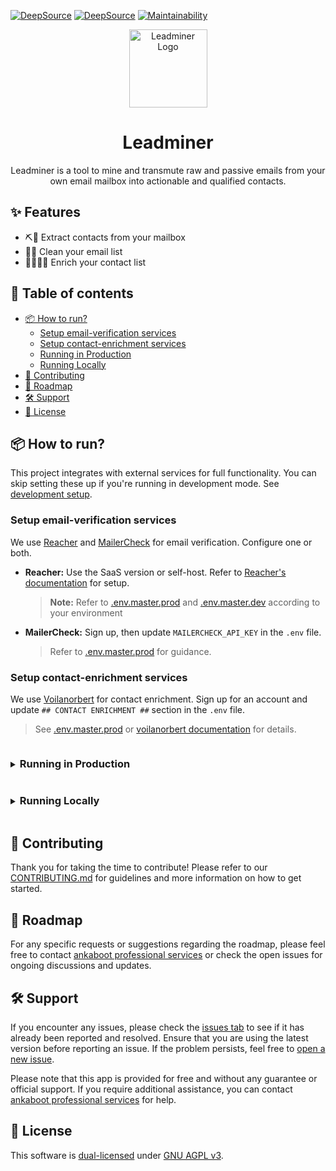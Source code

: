 [![DeepSource](https://app.deepsource.com/gh/ankaboot-source/leadminer.svg/?label=code+coverage&show_trend=true&token=M4B7pZCjFk2wl_EJpgQ9f-le)](https://app.deepsource.com/gh/ankaboot-source/leadminer/) [![DeepSource](https://deepsource.io/gh/ankaboot-source/leadminer.svg/?label=active+issues&show_trend=true&token=M4B7pZCjFk2wl_EJpgQ9f-le)](https://deepsource.io/gh/ankaboot-source/leadminer/?ref=repository-badge) </a>[![Maintainability](https://api.codeclimate.com/v1/badges/42e68c56bc3ce2b1f59b/maintainability)](https://codeclimate.com/repos/63f7174b3d043100a803ee03/maintainability)

<div>
  <div align="center">
    <img width="125" height="125" src="https://app-qa.leadminer.io/icons/pickaxe.svg" alt="Leadminer Logo">
  </div>
  <h1 align="center">Leadminer</h1>
  <div align="center">
    <p>
    Leadminer is a tool to mine and transmute raw and passive emails from your own email mailbox into actionable and qualified contacts.
    </p>

  </div>
</div>

## ✨ Features

- ⛏️📧 Extract contacts from your mailbox
- 🧹💌 Clean your email list
- 🧑🏾‍🔬💎 Enrich your contact list

## 📑 Table of contents

- [📦 How to run?](#-how-to-run)
  - [Setup email-verification services](#setup-email-verification-services)
  - [Setup contact-enrichment services](#setup-contact-enrichment-services)
  - [Running in Production](#running-in-production)
  - [Running Locally](#running-locally)
- [🤝 Contributing](#-contributing)
- [🎯 Roadmap](#-roadmap)
- [🛠️ Support](#️-support)
- [📜 License](#-license)

## 📦 How to run?

This project integrates with external services for full functionality. You can skip setting these up if you're running in development mode. See [development setup](#running-locally).

### Setup email-verification services

We use [Reacher](https://reacher.email/) and [MailerCheck](https://mailercheck.com) for email verification. Configure one or both.

- **Reacher:** Use the SaaS version or self-host. Refer to [Reacher's documentation](https://help.reacher.email/) for setup.

  > **Note:** Refer to [.env.master.prod](./.env.master.prod) and [.env.master.dev](./.env.master.dev) according to your environment

- **MailerCheck:** Sign up, then update `MAILERCHECK_API_KEY` in the `.env` file.

  > Refer to [.env.master.prod](./.env.master.prod) for guidance.

### Setup contact-enrichment services

We use [Voilanorbert](https://www.voilanorbert.com/) for contact enrichment. Sign up for an account and update `## CONTACT ENRICHMENT ##` section in the `.env` file.

> See [.env.master.prod](./.env.master.prod) or [voilanorbert documentation](https://api.voilanorbert.com/2018-01-08/) for details.

<details>
<summary><h3 style="display:inline-block" id="running-in-production">Running in Production</h3></summary>

1. **Setup Supabase Instance:**

   - Create an account [here](https://supabase.com/dashboard/sign-up) and create a project.
   - Obtain the following values from your dashboard:

     - **Project URL**: Found under Settings -> API in the "Project URL" section.
     - **Project API key**: Found under Settings -> API in the "Project API keys" section. Use the `service_role` secret.
     - **Project Anon key**: Found under Settings -> API in the "Project API keys" section. Use the `anon` `public` key.
     - **Postgres Connection string**: Found under Settings -> Database in the "Connection string" section. Select the URI option.

   - Configuring authentication with OAuth:

     > **Note:** Currently, Leadminer only supports Google and Azure as third-party OAuth providers. Use "google" for the "PROVIDER_NAME" if integrating Google OAuth and "azure" if integrating Azure.

     - Enable third-party providers in your Supabase dashboard. Refer to the [documentation](https://supabase.com/docs/guides/auth#configure-third-party-providers) for instructions.

     - Under the "Social Auth" section, select the provider you want to configure and follow the provided [instructions](https://supabase.com/docs/guides/auth#providers).
     - After creating an OAuth app, go to your app dashboard and add the following URI under the "REDIRECT URI's" section: `http://localhost:8081/api/imap/mine/sources/PROVIDER_NAME/callback`.

   - **Install supabase-cli:**

     ```shell
     cd leadminer && npm i
     ```

   - **Deploy migrations and [edge-functions]():**

     ```shell
     # Refer to https://supabase.com/docs/reference/cli/supabase-login
     supabase login
     # Refer to https://supabase.com/docs/reference/cli/supabase-link
     supabase link --project-ref <supabase_project_id>
     # Refer to https://supabase.com/docs/reference/cli/supabase-db-push
     supabase db push
     # Refer to https://supabase.com/docs/guides/functions/deploy
     supabase functions deploy
     ```

2. **Setup Environment Variables:**

   You'll be configuring your environment variables from scratch, along with setting up all required services:

   1. Copy the production environment files [`.env.master.prod`](./.env.master.prod) [./supabase/functions/env.prod](./supabase/functions/.env.prod):

      ```shell
      cp .env.master.prod .env
      cp ./supabase/functions/.env.prod ./supabase/functions/.env
      ```

   2. Deploy your [Supabase secrets](https://supabase.com/docs/guides/functions/secrets):

      ```shell
      supabase secrets set --env-file ./supabase/functions/.env
      ```

3. **Start docker-compose then navigate to `localhost:8080`:**

   ```shell
   docker-compose up --build --force-recreate
   ```

</details>

<details>
<summary><h3 style="display:inline-block" id="running-locally">Running Locally</h3></summary>

1.  **Install the required dependencies:**

    ```sh
    npm run install-deps
    ```

2.  **Start Supabase services:**

    > Refer to [config.toml](./supabase/config.toml) file to tweak your local supabase.

    ```sh
    npm run dev:supabase
    ```

3.  **Setup Environment Variables:**

    We provide preconfigured environment files optimized for development that includes keys, mocks, and more:

    > Note: If you encounter issues during sign-in and sign-up using OAuth, Contact team@ankaboot.io to add your email to the whitelist or refer to [Running in production](#running-in-production) to learn how you can create your own OAuth credentials.

    1.  Run the bellow commands, expect 3 `.env` files created in `./backend` `./frontend` `./supabase/functions`

        ```shell
        cp ./supabase/functions/.env.dev ./supabase/functions/.env # edge-functions variables
        npm run dev:generate-env # backend and frontend variables
        ```

4.  **Start Redis services:**

    If you prefer to run a Redis container, use the command below. Otherwise, ensure Redis is installed on your machine and skip this step.

    > Note: If you encounter issues connecting to the redis container, make sure to update `REDIS_HOST` in the `.env` file.

    ```shell
    docker-compose -f docker-compose.dev.yml up
    ```

5.  **Start your environment:**

    ```sh
    npm run dev:frontend # Start frontend
    npm run dev:backend-api	# Start backend api
    npm run dev:backend-worker # Start email extraction worker
    npm run dev:backend-email-worker # Start email verification worker
    npm run dev:backend-mock-external-services	# Start mocks for external services such as voilanorbert, mailercheck...
    ```

**Generating a new migration for schema changes:**

If you need to alter the database schema or create new tables or functions, follow these steps (while Supabase services are up):

```sh
# Start supabase services
npx supabase start

# Make your changes from supabase studio

# List the changes that you made
npx supabase db diff --use-migra

# Create a migration for the changes that you have made
npx supabase db diff --use-migra -f <name_of_migration>

# Stop supabase services once you're done
npx supabase stop
```

</details>

## 🤝 Contributing

Thank you for taking the time to contribute! Please refer to our [CONTRIBUTING.md](https://github.com/ankaboot-source/leadminer/blob/main/CONTRIBUTING.md) for guidelines and more information on how to get started.

## 🎯 Roadmap

For any specific requests or suggestions regarding the roadmap, please feel free to contact [ankaboot professional services](https://chat.openai.com/contact@ankaboot.fr) or check the open issues for ongoing discussions and updates.

## 🛠️ Support

If you encounter any issues, please check the [issues tab](https://github.com/ankaboot-source/leadminer/issues) to see if it has already been reported and resolved. Ensure that you are using the latest version before reporting an issue. If the problem persists, feel free to [open a new issue](https://github.com/ankaboot-source/leadminer/issues/new).

Please note that this app is provided for free and without any guarantee or official support. If you require additional assistance, you can contact [ankaboot professional services](https://chat.openai.com/contact@ankaboot.fr) for help.

## 📜 License

This software is [dual-licensed](DUAL-LICENSE.md) under [GNU AGPL v3](LICENSE).
